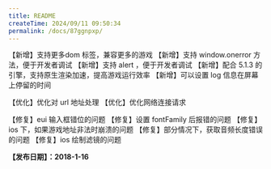 ```yaml
---
title: README
createTime: 2024/09/11 09:50:34
permalink: /docs/87ggnpxp/
---
```

【新增】支持更多dom 标签，兼容更多的游戏
【新增】支持 window.onerror 方法，便于开发者调试
【新增】支持 alert ，便于开发者调试
【新增】配合 5.1.3 的引擎，支持原生渲染加速，提高游戏运行效率
【新增】可以设置 log 信息在屏幕上停留的时间

【优化】优化对 url 地址处理
【优化】优化网络连接请求

【修复】eui 输入框错位的问题
【修复】设置 fontFamily 后报错的问题
【修复】ios 下，如果游戏地址非法时崩溃的问题
【修复】部分情况下，获取音频长度错误的问题
【修复】ios 绘制滤镜的问题

**【发布日期】：2018-1-16**